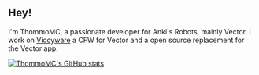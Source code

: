 ## Hey!

I'm ThommoMC, a passionate developer for Anki's Robots, mainly Vector.
I work on [Viccyware](https://viccyware.com) a CFW for Vector and a open source replacement for the Vector app.

[![ThommoMC's GitHub stats](https://github-readme-stats.vercel.app/api?username=ThommoMC&show_icons=true&theme=dark)](https://github.com/anuraghazra/github-readme-stats)
